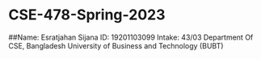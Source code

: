 # CSE-478-Spring-2023
##Name: Esratjahan Sijana
ID: 19201103099
Intake: 43/03
Department Of CSE, Bangladesh University of Business and Technology (BUBT)
